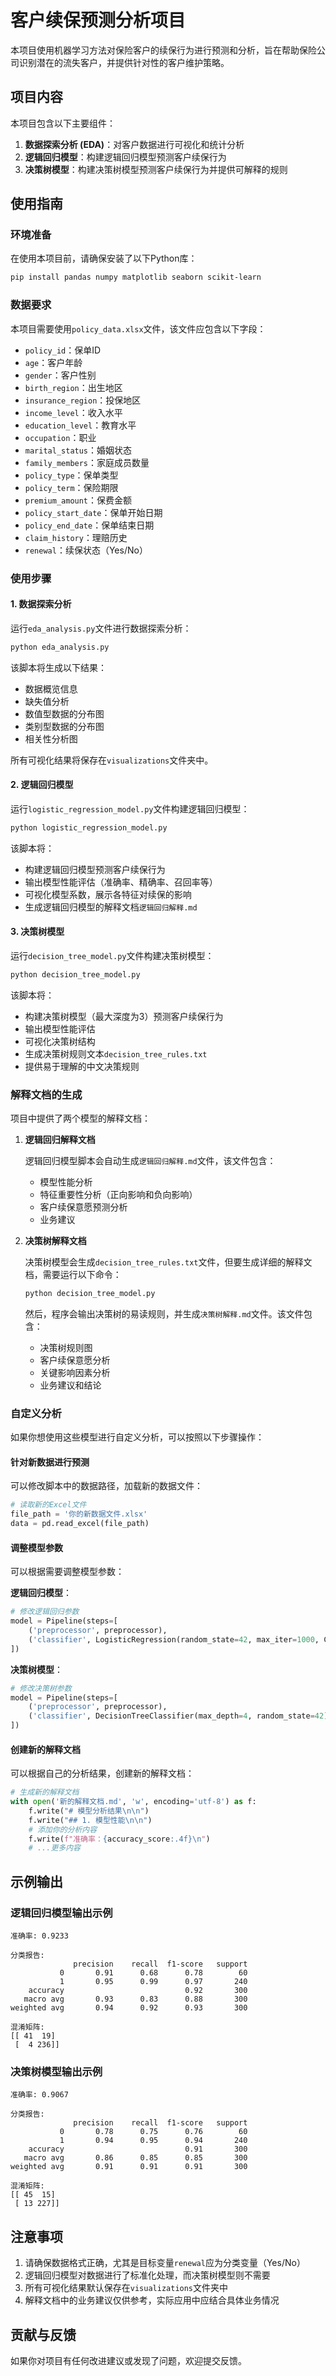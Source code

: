 # 客户续保预测分析项目

本项目使用机器学习方法对保险客户的续保行为进行预测和分析，旨在帮助保险公司识别潜在的流失客户，并提供针对性的客户维护策略。

## 项目内容

本项目包含以下主要组件：

1. **数据探索分析 (EDA)**：对客户数据进行可视化和统计分析
2. **逻辑回归模型**：构建逻辑回归模型预测客户续保行为
3. **决策树模型**：构建决策树模型预测客户续保行为并提供可解释的规则

## 使用指南

### 环境准备

在使用本项目前，请确保安装了以下Python库：

```bash
pip install pandas numpy matplotlib seaborn scikit-learn
```

### 数据要求

本项目需要使用`policy_data.xlsx`文件，该文件应包含以下字段：
- `policy_id`：保单ID
- `age`：客户年龄
- `gender`：客户性别
- `birth_region`：出生地区
- `insurance_region`：投保地区
- `income_level`：收入水平
- `education_level`：教育水平
- `occupation`：职业
- `marital_status`：婚姻状态
- `family_members`：家庭成员数量
- `policy_type`：保单类型
- `policy_term`：保险期限
- `premium_amount`：保费金额
- `policy_start_date`：保单开始日期
- `policy_end_date`：保单结束日期
- `claim_history`：理赔历史
- `renewal`：续保状态（Yes/No）

### 使用步骤

#### 1. 数据探索分析

运行`eda_analysis.py`文件进行数据探索分析：

```bash
python eda_analysis.py
```

该脚本将生成以下结果：
- 数据概览信息
- 缺失值分析
- 数值型数据的分布图
- 类别型数据的分布图
- 相关性分析图

所有可视化结果将保存在`visualizations`文件夹中。

#### 2. 逻辑回归模型

运行`logistic_regression_model.py`文件构建逻辑回归模型：

```bash
python logistic_regression_model.py
```

该脚本将：
- 构建逻辑回归模型预测客户续保行为
- 输出模型性能评估（准确率、精确率、召回率等）
- 可视化模型系数，展示各特征对续保的影响
- 生成逻辑回归模型的解释文档`逻辑回归解释.md`

#### 3. 决策树模型

运行`decision_tree_model.py`文件构建决策树模型：

```bash
python decision_tree_model.py
```

该脚本将：
- 构建决策树模型（最大深度为3）预测客户续保行为
- 输出模型性能评估
- 可视化决策树结构
- 生成决策树规则文本`decision_tree_rules.txt`
- 提供易于理解的中文决策规则

### 解释文档的生成

项目中提供了两个模型的解释文档：

1. **逻辑回归解释文档**
   
   逻辑回归模型脚本会自动生成`逻辑回归解释.md`文件，该文件包含：
   - 模型性能分析
   - 特征重要性分析（正向影响和负向影响）
   - 客户续保意愿预测分析
   - 业务建议

2. **决策树解释文档**
   
   决策树模型会生成`decision_tree_rules.txt`文件，但要生成详细的解释文档，需要运行以下命令：

   ```bash
   python decision_tree_model.py
   ```

   然后，程序会输出决策树的易读规则，并生成`决策树解释.md`文件。该文件包含：
   - 决策树规则图
   - 客户续保意愿分析
   - 关键影响因素分析
   - 业务建议和结论

### 自定义分析

如果你想使用这些模型进行自定义分析，可以按照以下步骤操作：

#### 针对新数据进行预测

可以修改脚本中的数据路径，加载新的数据文件：

```python
# 读取新的Excel文件
file_path = '你的新数据文件.xlsx'
data = pd.read_excel(file_path)
```

#### 调整模型参数

可以根据需要调整模型参数：

**逻辑回归模型**：
```python
# 修改逻辑回归参数
model = Pipeline(steps=[
    ('preprocessor', preprocessor),
    ('classifier', LogisticRegression(random_state=42, max_iter=1000, C=1.0))
])
```

**决策树模型**：
```python
# 修改决策树参数
model = Pipeline(steps=[
    ('preprocessor', preprocessor),
    ('classifier', DecisionTreeClassifier(max_depth=4, random_state=42))
])
```

#### 创建新的解释文档

可以根据自己的分析结果，创建新的解释文档：

```python
# 生成新的解释文档
with open('新的解释文档.md', 'w', encoding='utf-8') as f:
    f.write("# 模型分析结果\n\n")
    f.write("## 1. 模型性能\n\n")
    # 添加你的分析内容
    f.write(f"准确率：{accuracy_score:.4f}\n")
    # ...更多内容
```

## 示例输出

### 逻辑回归模型输出示例

```
准确率: 0.9233

分类报告:
              precision    recall  f1-score   support
           0       0.91      0.68      0.78        60
           1       0.95      0.99      0.97       240
    accuracy                           0.92       300
   macro avg       0.93      0.83      0.88       300
weighted avg       0.94      0.92      0.93       300

混淆矩阵:
[[ 41  19]
 [  4 236]]
```

### 决策树模型输出示例

```
准确率: 0.9067

分类报告:
              precision    recall  f1-score   support
           0       0.78      0.75      0.76        60
           1       0.94      0.95      0.94       240
    accuracy                           0.91       300
   macro avg       0.86      0.85      0.85       300
weighted avg       0.91      0.91      0.91       300

混淆矩阵:
[[ 45  15]
 [ 13 227]]
```

## 注意事项

1. 请确保数据格式正确，尤其是目标变量`renewal`应为分类变量（Yes/No）
2. 逻辑回归模型对数据进行了标准化处理，而决策树模型则不需要
3. 所有可视化结果默认保存在`visualizations`文件夹中
4. 解释文档中的业务建议仅供参考，实际应用中应结合具体业务情况

## 贡献与反馈

如果你对项目有任何改进建议或发现了问题，欢迎提交反馈。
